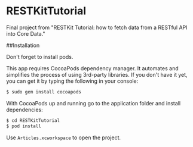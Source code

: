 # RESTKitTutorial
Final project from "RESTKit Tutorial: how to fetch data from a RESTful API into Core Data."

##Installation

Don't forget to install pods. 

This app requires CocoaPods dependency manager. It automates and simplifies the process of using 3rd-party libraries. If you don't have it yet, you can get it by typing the following in your console:

``` sh
$ sudo gem install cocoapods
```

With CocoaPods up and running go to the application folder and install dependencies:

``` sh
$ cd RESTKitTutorial
$ pod install
```
Use `Articles.xcworkspace` to open the project.
